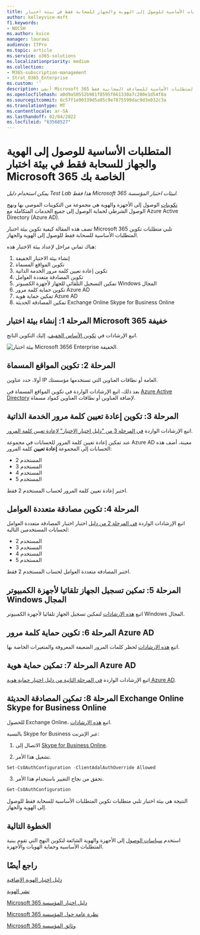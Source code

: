 ```yaml
---
title: المتطلبات الأساسية للوصول إلى الهوية والجهاز للسحابة فقط في بيئة اختبار Microsoft 365 الخاصة بك
author: kelleyvice-msft
f1.keywords:
- NOCSH
ms.author: kvice
manager: laurawi
audience: ITPro
ms.topic: article
ms.service: o365-solutions
ms.localizationpriority: medium
ms.collection:
- M365-subscription-management
- Strat_O365_Enterprise
ms.custom: ''
description: أنشئ Microsoft 365 اختبار الهوية والوصول إلى الجهاز مع المتطلبات الأساسية للمصادقة السحابية فقط.
ms.openlocfilehash: a0d9a50552b981f8595f661330a7c200e1d54f8a
ms.sourcegitcommit: 6c57f1e90339d5a95c9e7875599dac9d3e032c3a
ms.translationtype: MT
ms.contentlocale: ar-SA
ms.lasthandoff: 02/04/2022
ms.locfileid: "63568527"
---
```

# <a name="identity-and-device-access-prerequisites-for-cloud-only-in-your-microsoft-365-test-environment"></a>المتطلبات الأساسية للوصول إلى الهوية والجهاز للسحابة فقط في بيئة اختبار Microsoft 365 الخاصة بك

*يمكن استخدام دليل Test Lab هذا فقط Microsoft 365 لبيئات اختبار المؤسسة.*

[تكوينات](../security/office-365-security/microsoft-365-policies-configurations.md) الوصول إلى الأجهزة والهوية هي مجموعة من التكوينات الموصى بها ونهج الوصول الشرطي لحماية الوصول إلى جميع الخدمات المتكاملة مع Azure Active Directory (Azure AD).

تصف هذه المقالة كيفية تكوين بيئة اختبار Microsoft 365 تلبي متطلبات تكوين المتطلبات الأساسية للسحابة فقط للوصول إلى الهوية والجهاز.[](../security/office-365-security/identity-access-prerequisites.md#prerequisites)

هناك ثماني مراحل لإعداد بيئة الاختبار هذه:

1. إنشاء بيئة الاختبار الخفيفة
2. تكوين المواقع المسماة
3. تكوين إعادة تعيين كلمة مرور الخدمة الذاتية
4. تكوين المصادقة متعددة العوامل
5. تمكين التسجيل التلقائي للجهاز لأجهزة الكمبيوتر Windows المجال
6. تكوين حماية كلمة مرور Azure AD 
7. تمكين حماية هوية Azure AD
8. تمكين المصادقة الحديثة Exchange Online Skype for Business Online

## <a name="phase-1-build-out-your-lightweight-microsoft-365-test-environment"></a>المرحلة 1: إنشاء بيئة اختبار Microsoft 365 خفيفة

اتبع الإرشادات في [تكوين الأساس الخفيف](lightweight-base-configuration-microsoft-365-enterprise.md).
إليك التكوين الناتج.

![بيئة اختبار Microsoft 3656 Enterprise الخفيفة.](../media/lightweight-base-configuration-microsoft-365-enterprise/Phase4.png)
 
## <a name="phase-2-configure-named-locations"></a>المرحلة 2: تكوين المواقع المسماة

أولا، حدد عناوين IP العامة أو نطاقات العناوين التي تستخدمها مؤسستك.

بعد ذلك، اتبع الإرشادات الواردة في تكوين المواقع المسماة في [Azure Active Directory](/azure/active-directory/reports-monitoring/quickstart-configure-named-locations) لإضافة العناوين أو نطاقات العناوين كمواد مسماة. 

## <a name="phase-3-configure-self-service-password-reset"></a>المرحلة 3: تكوين إعادة تعيين كلمة مرور الخدمة الذاتية

اتبع الإرشادات الواردة [في المرحلة 3 من "دليل اختبار الاختبار" لإعادة تعيين كلمة المرور](password-reset-m365-ent-test-environment.md#phase-3-configure-and-test-password-reset). 

عند تمكين إعادة تعيين كلمة المرور للحسابات في مجموعة Azure AD معينة، أضف هذه الحسابات إلى المجموعة **إعادة تعيين** كلمة المرور:

- المستخدم 2
- المستخدم 3
- المستخدم 4
- المستخدم 5

اختبر إعادة تعيين كلمة المرور لحساب المستخدم 2 فقط.

## <a name="phase-4-configure-multi-factor-authentication"></a>المرحلة 4: تكوين مصادقة متعددة العوامل

اتبع الإرشادات الواردة [في المرحلة 2 من دليل](multi-factor-authentication-microsoft-365-test-environment.md#phase-2-enable-and-test-multi-factor-authentication-for-the-user-2-account) اختبار اختبار المصادقة متعددة العوامل لحسابات المستخدمين التالية:

- المستخدم 2
- المستخدم 3
- المستخدم 4
- المستخدم 5

اختبر المصادقة متعددة العوامل لحساب المستخدم 2 فقط.

## <a name="phase-5-enable-automatic-device-registration-of-domain-joined-windows-computers"></a>المرحلة 5: تمكين تسجيل الجهاز تلقائيا لأجهزة الكمبيوتر Windows المجال 

اتبع [هذه الإرشادات](/azure/active-directory/devices/hybrid-azuread-join-plan) لتمكين تسجيل الجهاز تلقائيا لأجهزة الكمبيوتر Windows المجال.

## <a name="phase-6-configure-azure-ad-password-protection"></a>المرحلة 6: تكوين حماية كلمة مرور Azure AD 

اتبع [هذه الإرشادات](/azure/active-directory/authentication/concept-password-ban-bad) لحظر كلمات المرور الضعيفة المعروفة والمتغيرات الخاصة بها.

## <a name="phase-7-enable-azure-ad-identity-protection"></a>المرحلة 7: تمكين حماية هوية Azure AD

اتبع الإرشادات الواردة [في المرحلة الثانية من دليل اختبار حماية هوية Azure AD](azure-ad-identity-protection-microsoft-365-test-environment.md#phase-2-use-azure-ad-identity-protection). 

## <a name="phase-8-enable-modern-authentication-for-exchange-online-and-skype-for-business-online"></a>المرحلة 8: تمكين المصادقة الحديثة Exchange Online Skype for Business Online

للحصول Exchange Online، اتبع [هذه الإرشادات](/Exchange/clients-and-mobile-in-exchange-online/enable-or-disable-modern-authentication-in-exchange-online#enable-or-disable-modern-authentication-in-exchange-online-for-client-connections-in-outlook-2013-or-later). 

بالنسبة Skype for Business عبر الإنترنت:

1. الاتصال إلى [Skype for Business Online](/SkypeForBusiness/set-up-your-computer-for-windows-powershell/set-up-your-computer-for-windows-powershell).

2. تشغيل هذا الأمر.

  ```powershell
  Set-CsOAuthConfiguration -ClientAdalAuthOverride Allowed
  ```

3. تحقق من نجاح التغيير باستخدام هذا الأمر.

  ```powershell
  Get-CsOAuthConfiguration
  ```

النتيجة هي بيئة اختبار تلبي متطلبات تكوين المتطلبات الأساسية للسحابة فقط [](../security/office-365-security/identity-access-prerequisites.md#prerequisites) للوصول إلى الهوية والجهاز. 

## <a name="next-step"></a>الخطوة التالية

استخدم [سياسات الوصول](../security/office-365-security/identity-access-policies.md) إلى الأجهزة والهوية الشائعة لتكوين النهج التي تقوم ببنية المتطلبات الأساسية وحماية الهويات والأجهزة.

## <a name="see-also"></a>راجع أيضًا

[دليل اختبار الهوية الإضافية](m365-enterprise-test-lab-guides.md#identity)

[نشر الهوية](deploy-identity-solution-overview.md)

[Microsoft 365 دليل اختبار المؤسسة](m365-enterprise-test-lab-guides.md)

[Microsoft 365 نظرة عامة حول المؤسسة](microsoft-365-overview.md)

[Microsoft 365 وثائق المؤسسة](/microsoft-365-enterprise/)
